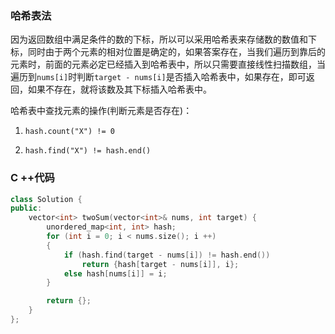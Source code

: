 ### 哈希表法

因为返回数组中满足条件的数的下标，所以可以采用哈希表来存储数的数值和下标，同时由于两个元素的相对位置是确定的，如果答案存在，当我们遍历到靠后的元素时，前面的元素必定已经插入到哈希表中，所以只需要直接线性扫描数组，当遍历到`nums[i]`时判断`target - nums[i]`是否插入哈希表中，如果存在，即可返回，如果不存在，就将该数及其下标插入哈希表中。

哈希表中查找元素的操作(判断元素是否存在)：

1.  ```hash.count("X") != 0 ```

2. ```hash.find("X") != hash.end()``` 


### C ++代码

```c++
class Solution {
public:
    vector<int> twoSum(vector<int>& nums, int target) {
        unordered_map<int, int> hash;
        for (int i = 0; i < nums.size(); i ++)
        {
            if (hash.find(target - nums[i]) != hash.end()) 
                return {hash[target - nums[i]], i};
            else hash[nums[i]] = i;
        } 

        return {};
    }
};
```